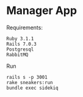# Manager App

Requirements:
```
Ruby 3.1.1
Rails 7.0.3
Postgresql
RabbitMQ
```


Run
```
rails s -p 3001
rake sneakers:run
bundle exec sidekiq
```
